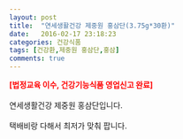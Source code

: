 ```yaml
---
layout: post
title:  "연세생활건강 제중원 홍삼단(3.75g*30환)"
date:   2016-02-17 23:18:23
categories: 건강식품
tags: [건강환,제중원 홍삼단,홍삼]
comments: true
---
```


<strong><span style="color: rgb(255, 0, 0);">[법정교육 이수, 건강기능식품 영업신고 완료]</span></strong>
<br><br>
연세생활건강 제중원 홍삼단입니다.
<br><br>
택배비랑 다해서 최저가 맞춰 팝니다.
<br>
<br>
<img class="image" src="https://3.bp.blogspot.com/-a3hYab2DROw/W-iy7J9MUWI/AAAAAAAAAvY/w1p86pRVt1cDLw_NMBPD2WI3brAKGhhRgCLcBGAs/s320/245257473567.jpg" alt=""/>
<br>
<br>
<img class="image" src="http://www.nbbang.co.kr/data/webedit/20180110165441_wcffkxfy.jpg" alt=""/>
